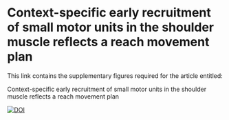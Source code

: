 # Context-specific early recruitment of small motor units in the shoulder muscle reflects a reach movement plan

This link contains the supplementary figures required for the article entitled:

Context-specific early recruitment of small motor units in the shoulder muscle reflects a reach movement plan

[![DOI](https://zenodo.org/badge/DOI/10.5281/zenodo.7655975.svg)](https://doi.org/10.5281/zenodo.7655975)
